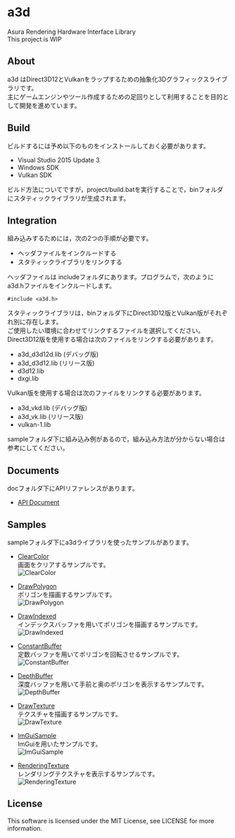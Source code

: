 # a3d
Asura Rendering Hardware Interface Library  
This project is WIP  

## About
a3d はDirect3D12とVulkanをラップするための抽象化3Dグラフィックスライブラリです。  
主にゲームエンジンやツール作成するための足回りとして利用することを目的として開発を進めています。  

## Build  
ビルドするには予め以下のものをインストールしておく必要があります。
* Visual Studio 2015 Update 3  
* Windows SDK  
* Vulkan SDK  

ビルド方法についてですが，project/build.batを実行することで，binフォルダにスタティックライブラリが生成されます。  


## Integration  
組み込みするためには，次の2つの手順が必要です。
* ヘッダファイルをインクルードする  
* スタティックライブラリをリンクする  

ヘッダファイルは includeフォルダにあります。プログラムで，次のようにa3d.hファイルをインクルードします。  
```
#include <a3d.h>
```

スタティックライブラリは，binフォルダ下にDirect3D12版とVulkan版がそれぞれ別に存在します。  
ご使用したい環境に合わせてリンクするファイルを選択してください。  
Direct3D12版を使用する場合は次のファイルをリンクする必要があります。  

* a3d_d3d12d.lib (デバッグ版)
* a3d_d3d12.lib  (リリース版)
* d3d12.lib
* dxgi.lib

Vulkan版を使用する場合は次のファイルをリンクする必要があります。  

* a3d_vkd.lib (デバッグ版)
* a3d_vk.lib  (リリース版)
* vulkan-1.lib 

sampleフォルダ下に組み込み例があるので，組み込み方法が分からない場合は参考にしてください。  


## Documents
docフォルダ下にAPIリファレンスがあります。  
* [API Document](./doc/a3d_api.chm)  


## Samples
sampleフォルダ下にa3dライブラリを使ったサンプルがあります。  

* [ClearColor](./sample/001_ClearColor/code "ClearColor")  
画面をクリアするサンプルです。  
![ClearColor](./doc/images/001_ClearColor.png)  

* [DrawPolygon](./sample/002_DrawPolygon/code "DrawPolygon")  
ポリゴンを描画するサンプルです。  
![DrawPolygon](./doc/images/002_DrawPolygon.png)  

* [DrawIndexed](./sample/003_DrawIndexed/code "DrawIndexed")  
インデックスバッファを用いてポリゴンを描画するサンプルです。  
![DrawIndexed](./doc/images/003_DrawIndexed.png)  

* [ConstantBuffer](./sample/004_ConstantBuffer/code "ConstantBuffer")  
定数バッファを用いてポリゴンを回転させるサンプルです。  
![ConstantBuffer](./doc/images/004_ConstantBuffer.png)  

* [DepthBuffer](./sample/005_DepthBuffer/code "DepthBuffer")  
深度バッファを用いて手前と奥のポリゴンを表示するサンプルです。  
![DepthBuffer](./doc/images/005_DepthBuffer.png)  

* [DrawTexture](./sample/006_DrawTexture/code "DrawTexture")  
テクスチャを描画するサンプルです。  
![DrawTexture](./doc/images/006_DrawTexture.png)  

* [ImGuiSample](./sample/007_ImGuiSample/code "ImGuiSample")  
ImGuiを用いたサンプルです。  
![ImGuiSample](./doc/images/007_ImGuiSample.png)  

* [RenderingTexture](./sample/008_RenderingTexture.png)  
レンダリングテクスチャを表示するサンプルです。  
![RenderingTexture](./doc/images/008_RenderingTexture.png)  

## License
This software is licensed under the MIT License, see LICENSE for more information.

